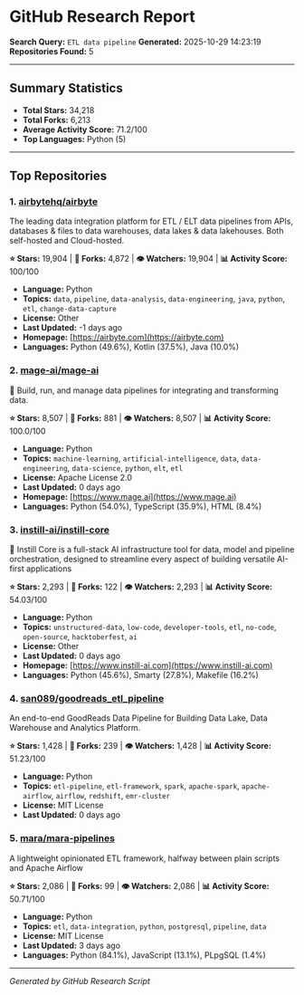# GitHub Research Report

**Search Query:** `ETL data pipeline`
**Generated:** 2025-10-29 14:23:19
**Repositories Found:** 5

---

## Summary Statistics

- **Total Stars:** 34,218
- **Total Forks:** 6,213
- **Average Activity Score:** 71.2/100
- **Top Languages:** Python (5)

---

## Top Repositories

### 1. [airbytehq/airbyte](https://github.com/airbytehq/airbyte)

The leading data integration platform for ETL / ELT data pipelines from APIs, databases & files to data warehouses, data lakes & data lakehouses. Both self-hosted and Cloud-hosted.

**⭐ Stars:** 19,904 | **🔱 Forks:** 4,872 | **👁️ Watchers:** 19,904 | **📊 Activity Score:** 100/100

- **Language:** Python
- **Topics:** `data`, `pipeline`, `data-analysis`, `data-engineering`, `java`, `python`, `etl`, `change-data-capture`
- **License:** Other
- **Last Updated:** -1 days ago
- **Homepage:** [https://airbyte.com](https://airbyte.com)
- **Languages:** Python (49.6%), Kotlin (37.5%), Java (10.0%)

### 2. [mage-ai/mage-ai](https://github.com/mage-ai/mage-ai)

🧙 Build, run, and manage data pipelines for integrating and transforming data.

**⭐ Stars:** 8,507 | **🔱 Forks:** 881 | **👁️ Watchers:** 8,507 | **📊 Activity Score:** 100.0/100

- **Language:** Python
- **Topics:** `machine-learning`, `artificial-intelligence`, `data`, `data-engineering`, `data-science`, `python`, `elt`, `etl`
- **License:** Apache License 2.0
- **Last Updated:** 0 days ago
- **Homepage:** [https://www.mage.ai](https://www.mage.ai)
- **Languages:** Python (54.0%), TypeScript (35.9%), HTML (8.4%)

### 3. [instill-ai/instill-core](https://github.com/instill-ai/instill-core)

🔮 Instill Core is a full-stack AI infrastructure tool for data, model and pipeline orchestration, designed to streamline every aspect of building versatile AI-first applications

**⭐ Stars:** 2,293 | **🔱 Forks:** 122 | **👁️ Watchers:** 2,293 | **📊 Activity Score:** 54.03/100

- **Language:** Python
- **Topics:** `unstructured-data`, `low-code`, `developer-tools`, `etl`, `no-code`, `open-source`, `hacktoberfest`, `ai`
- **License:** Other
- **Last Updated:** 0 days ago
- **Homepage:** [https://www.instill-ai.com](https://www.instill-ai.com)
- **Languages:** Python (45.6%), Smarty (27.8%), Makefile (16.2%)

### 4. [san089/goodreads_etl_pipeline](https://github.com/san089/goodreads_etl_pipeline)

An end-to-end GoodReads Data Pipeline for Building Data Lake, Data Warehouse and Analytics Platform.

**⭐ Stars:** 1,428 | **🔱 Forks:** 239 | **👁️ Watchers:** 1,428 | **📊 Activity Score:** 51.23/100

- **Language:** Python
- **Topics:** `etl-pipeline`, `etl-framework`, `spark`, `apache-spark`, `apache-airflow`, `airflow`, `redshift`, `emr-cluster`
- **License:** MIT License
- **Last Updated:** 0 days ago

### 5. [mara/mara-pipelines](https://github.com/mara/mara-pipelines)

A lightweight opinionated ETL framework, halfway between plain scripts and Apache Airflow

**⭐ Stars:** 2,086 | **🔱 Forks:** 99 | **👁️ Watchers:** 2,086 | **📊 Activity Score:** 50.71/100

- **Language:** Python
- **Topics:** `etl`, `data-integration`, `python`, `postgresql`, `pipeline`, `data`
- **License:** MIT License
- **Last Updated:** 3 days ago
- **Languages:** Python (84.1%), JavaScript (13.1%), PLpgSQL (1.4%)

---

*Generated by GitHub Research Script*
